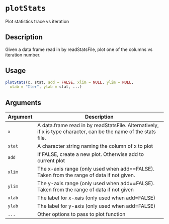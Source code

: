 # `plotStats`

Plot statistics trace vs iteration


## Description

Given a data frame read in by readStatsFile, plot one of the
 columns vs iteration number.


## Usage

```r
plotStats(x, stat, add = FALSE, xlim = NULL, ylim = NULL,
  xlab = "Iter", ylab = stat, ...)
```


## Arguments

Argument      |Description
------------- |----------------
`x`     |     A data.frame read in by readStatsFile. Alternatively, if x is type character, can be the name of the stats file.
`stat`     |     A character string naming the column of x to plot
`add`     |     If FALSE, create a new plot. Otherwise add to current plot
`xlim`     |     The x-axis range (only used when add==FALSE). Taken from the range of data if not given.
`ylim`     |     The y-axis range (only used when add==FALSE). Taken from the range of data if not given
`xlab`     |     The label for x-xais (only used when add=FALSE)
`ylab`     |     The label for y-axis (only used when add=FALSE)
`...`     |     Other options to pass to plot function

